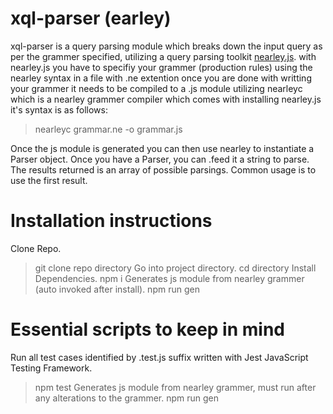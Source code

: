 # xql-parser (earley)

xql-parser is a query parsing module which breaks down the input query 
as per the grammer specified, utilizing a query parsing toolkit 
[nearley.js](https://nearley.js.org/). 
with nearley.js you have to specifiy your grammer (production rules) using the nearley syntax in a file with .ne extention once you are done with writting your grammer it needs to be compiled to a .js module utilizing nearleyc which is a nearley grammer compiler which comes with installing nearley.js it's syntax is as follows:
> nearleyc grammar.ne -o grammar.js

Once the js module is generated you can then use nearley to instantiate a Parser object. 
Once you have a Parser, you can .feed it a string to parse. 
The results returned is an array of possible parsings. 
Common usage is to use the first result.

# Installation instructions

Clone Repo.
> git clone repo directory
Go into project directory.
> cd directory
Install Dependencies.
> npm i
Generates js module from nearley grammer (auto invoked after install).
> npm run gen

# Essential scripts to keep in mind

Run all test cases identified by .test.js suffix written with Jest JavaScript Testing Framework.
> npm test
Generates js module from nearley grammer, must run after any alterations to the grammer.
> npm run gen
